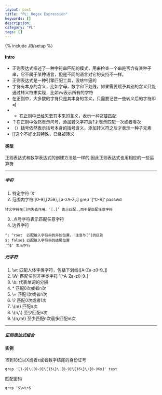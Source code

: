 ```yaml
---
layout: post
title: "PL: Regex Expression"
keywords: []
description: 
category: "PL"
tags: []
---
```

{% include JB/setup %}



#### Intro 
+ 正则表达式描述了一种字符串匹配的模式，用来检查一个串是否含有某种子串，它不属于某种语言，但是不同的语言对它的支持不一样。
+ 正则表达式是一种引擎匹配工具，没啥牛逼的
+ 字符有本身的含义，比如字母，数字和下划线，如果需要赋予其别的含义只能通过转义符来实现，比如\w表示所有的字符
+ 在正则中，大多数的字符只是其本身的含义，只需要记住一些转义后的字符即可
+ * 在正则中已经失去其本来的含义，表示一种贪婪匹配
+ ？在正则中依然表示问号，添加转义字符后\?才表示匹配一次或者零次
+ （）括号依然表示括号本身的括号含义，添加转义符之后才表示一种子元素
+ []这个不好比较特殊，已经被转义

#### 类型
正则表达式和数学表达式的创建方法是一样的,因此正则表达式也用相应的一些运算符
<hr />

##### 字符
1. 特定字符 ‘X’   
2. 范围内字符:[0-9],[259], [a-zA-Z,:]  grep '[^0-9]' passwd

```shell
转义字符在[]内失去作用，‘[.]’ 表示匹配.,而不是匹配任意字符
```
3. .点号字符表示匹配任意字符
4. 边界字符

```shell
^: ^root  匹配输入字符串的开始位置， 注意与[^]的区别
$: false$ 匹配输入字符串的结尾位置
'^$' 表示空行
```

##### 元字符
1. \w: 匹配人体字类字符，包括下划线([A-Za-z0-9\_])
2. \W: 匹配任何非字类字符 '[^A-Za-z0-9\_]'
3. \b: 代表单词的分隔
3.  \*   匹配0次或者n次
4. \\+ 匹配1次或者n次
5. \\? 匹配0次或者1次
6. \\\{n\\\} 匹配n次
7. \\\{n,\\\} 至少匹配n次
8. \\\{n,m\\\} 至少匹配n次最多匹配m次

<hr />

##### 正则表达式组合


#### 实例

15到18位以X或者x或者数字结尾的身份证号

```shell
grep '[1-9]\([0-9]\{13\}\|[0-9]\{16\}\)[0-9Xx]' test
```

匹配密码

```shell
grep '$\w\+$'
```
